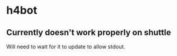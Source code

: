 # h4bot

## Currently doesn't work properly on shuttle

Will need to wait for it to update to allow stdout.
